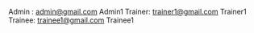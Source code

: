 Admin :
admin@gmail.com   Admin1
Trainer:
trainer1@gmail.com   Trainer1
Trainee:
trainee1@gmail.com    Trainee1
